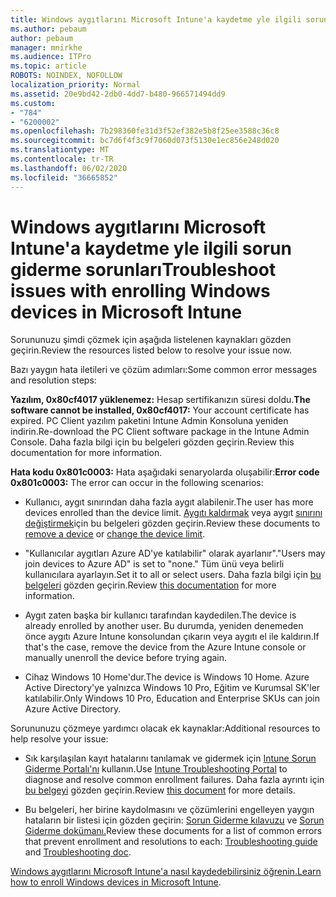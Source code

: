 ```yaml
---
title: Windows aygıtlarını Microsoft Intune'a kaydetme yle ilgili sorun giderme sorunları
ms.author: pebaum
author: pebaum
manager: mnirkhe
ms.audience: ITPro
ms.topic: article
ROBOTS: NOINDEX, NOFOLLOW
localization_priority: Normal
ms.assetid: 20e9bd42-2db0-4dd7-b480-966571494dd9
ms.custom:
- "784"
- "6200002"
ms.openlocfilehash: 7b298360fe31d3f52ef382e5b8f25ee3588c36c8
ms.sourcegitcommit: bc7d6f4f3c9f7060d073f5130e1ec856e248d020
ms.translationtype: MT
ms.contentlocale: tr-TR
ms.lasthandoff: 06/02/2020
ms.locfileid: "36665852"
---
```

# <a name="troubleshoot-issues-with-enrolling-windows-devices-in-microsoft-intune"></a><span data-ttu-id="408c5-102">Windows aygıtlarını Microsoft Intune'a kaydetme yle ilgili sorun giderme sorunları</span><span class="sxs-lookup"><span data-stu-id="408c5-102">Troubleshoot issues with enrolling Windows devices in Microsoft Intune</span></span>

<span data-ttu-id="408c5-103">Sorununuzu şimdi çözmek için aşağıda listelenen kaynakları gözden geçirin.</span><span class="sxs-lookup"><span data-stu-id="408c5-103">Review the resources listed below to resolve your issue now.</span></span>
  
<span data-ttu-id="408c5-104">Bazı yaygın hata iletileri ve çözüm adımları:</span><span class="sxs-lookup"><span data-stu-id="408c5-104">Some common error messages and resolution steps:</span></span>
  
 <span data-ttu-id="408c5-105">**Yazılım, 0x80cf4017 yüklenemez:** Hesap sertifikanızın süresi doldu.</span><span class="sxs-lookup"><span data-stu-id="408c5-105">**The software cannot be installed, 0x80cf4017:** Your account certificate has expired.</span></span> <span data-ttu-id="408c5-106">PC Client yazılım paketini Intune Admin Konsoluna yeniden indirin.</span><span class="sxs-lookup"><span data-stu-id="408c5-106">Re-download the PC Client software package in the Intune Admin Console.</span></span> <span data-ttu-id="408c5-107">Daha fazla bilgi için bu belgeleri gözden geçirin.</span><span class="sxs-lookup"><span data-stu-id="408c5-107">Review this documentation for more information.</span></span>
  
 <span data-ttu-id="408c5-108">**Hata kodu 0x801c0003:** Hata aşağıdaki senaryolarda oluşabilir:</span><span class="sxs-lookup"><span data-stu-id="408c5-108">**Error code 0x801c0003:** The error can occur in the following scenarios:</span></span>
  
-  <span data-ttu-id="408c5-109">Kullanıcı, aygıt sınırından daha fazla aygıt alabilenir.</span><span class="sxs-lookup"><span data-stu-id="408c5-109">The user has more devices enrolled than the device limit.</span></span> <span data-ttu-id="408c5-110">[Aygıtı kaldırmak](https://docs.microsoft.com/intune/devices-wipe) veya aygıt [sınırını değiştirmek](https://docs.microsoft.com/intune/enrollment-restrictions-set#set-device-limit-restrictions)için bu belgeleri gözden geçirin.</span><span class="sxs-lookup"><span data-stu-id="408c5-110">Review these documents to [remove a device](https://docs.microsoft.com/intune/devices-wipe) or [change the device limit](https://docs.microsoft.com/intune/enrollment-restrictions-set#set-device-limit-restrictions).</span></span>

-  <span data-ttu-id="408c5-111">"Kullanıcılar aygıtları Azure AD'ye katılabilir" olarak ayarlanır".</span><span class="sxs-lookup"><span data-stu-id="408c5-111">"Users may join devices to Azure AD" is set to "none."</span></span> <span data-ttu-id="408c5-112">Tüm ünü veya belirli kullanıcılara ayarlayın.</span><span class="sxs-lookup"><span data-stu-id="408c5-112">Set it to all or select users.</span></span> <span data-ttu-id="408c5-113">Daha fazla bilgi için [bu belgeleri](https://docs.microsoft.com/azure/active-directory/device-management-azure-portal#configure-device-settings) gözden geçirin.</span><span class="sxs-lookup"><span data-stu-id="408c5-113">Review [this documentation](https://docs.microsoft.com/azure/active-directory/device-management-azure-portal#configure-device-settings) for more information.</span></span>

-  <span data-ttu-id="408c5-114">Aygıt zaten başka bir kullanıcı tarafından kaydedilen.</span><span class="sxs-lookup"><span data-stu-id="408c5-114">The device is already enrolled by another user.</span></span> <span data-ttu-id="408c5-115">Bu durumda, yeniden denemeden önce aygıtı Azure Intune konsolundan çıkarın veya aygıtı el ile kaldırın.</span><span class="sxs-lookup"><span data-stu-id="408c5-115">If that's the case, remove the device from the Azure Intune console or manually unenroll the device before trying again.</span></span>

-  <span data-ttu-id="408c5-116">Cihaz Windows 10 Home'dur.</span><span class="sxs-lookup"><span data-stu-id="408c5-116">The device is Windows 10 Home.</span></span> <span data-ttu-id="408c5-117">Azure Active Directory'ye yalnızca Windows 10 Pro, Eğitim ve Kurumsal SK'ler katılabilir.</span><span class="sxs-lookup"><span data-stu-id="408c5-117">Only Windows 10 Pro, Education and Enterprise SKUs can join Azure Active Directory.</span></span>

<span data-ttu-id="408c5-118">Sorununuzu çözmeye yardımcı olacak ek kaynaklar:</span><span class="sxs-lookup"><span data-stu-id="408c5-118">Additional resources to help resolve your issue:</span></span>
  
-  <span data-ttu-id="408c5-119">Sık karşılaşılan kayıt hatalarını tanılamak ve gidermek için [Intune Sorun Giderme Portalı'nı](https://devicemanagement.microsoft.com/#blade/Microsoft_Intune_DeviceSettings/TroubleshootBlade) kullanın.</span><span class="sxs-lookup"><span data-stu-id="408c5-119">Use [Intune Troubleshooting Portal](https://devicemanagement.microsoft.com/#blade/Microsoft_Intune_DeviceSettings/TroubleshootBlade) to diagnose and resolve common enrollment failures.</span></span> <span data-ttu-id="408c5-120">Daha fazla ayrıntı için [bu belgeyi](https://docs.microsoft.com/intune/help-desk-operators) gözden geçirin.</span><span class="sxs-lookup"><span data-stu-id="408c5-120">Review [this document](https://docs.microsoft.com/intune/help-desk-operators) for more details.</span></span>

-  <span data-ttu-id="408c5-121">Bu belgeleri, her birine kaydolmasını ve çözümlerini engelleyen yaygın hataların bir listesi için gözden geçirin: [Sorun Giderme kılavuzu](https://support.microsoft.com/help/4089533/troubleshooting-windows-device-enrollment-problems-in-microsoft-intune) ve [Sorun Giderme dokümanı.](https://docs.microsoft.com/intune-classic/troubleshoot/troubleshoot-device-enrollment-in-intune)</span><span class="sxs-lookup"><span data-stu-id="408c5-121">Review these documents for a list of common errors that prevent enrollment and resolutions to each: [Troubleshooting guide](https://support.microsoft.com/help/4089533/troubleshooting-windows-device-enrollment-problems-in-microsoft-intune) and [Troubleshooting doc](https://docs.microsoft.com/intune-classic/troubleshoot/troubleshoot-device-enrollment-in-intune).</span></span>

<span data-ttu-id="408c5-122">[Windows aygıtlarını Microsoft Intune'a nasıl kaydedebilirsiniz öğrenin.](https://docs.microsoft.com/intune/windows-enroll)</span><span class="sxs-lookup"><span data-stu-id="408c5-122">[Learn how to enroll Windows devices in Microsoft Intune](https://docs.microsoft.com/intune/windows-enroll).</span></span>
